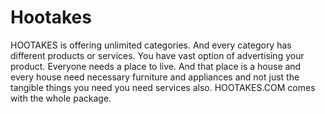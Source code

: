 # Hootakes
HOOTAKES is offering unlimited categories. And every category has different products or services. You have vast option of advertising your product. Everyone needs a place to live. And that place is a house and every house need necessary furniture and appliances and not just the tangible things you need you need services also. HOOTAKES.COM comes with the whole package.
